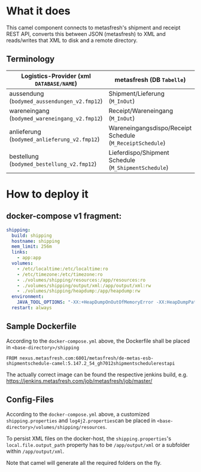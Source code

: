 # What it does

This camel component connects to metasfresh's shipment and receipt REST API, 
converts this between JSON (metasfresh) to XML and reads/writes that XML to disk and a remote directory.

## Terminology

| Logistics-Provider (xml `DATABASE/NAME`)| metasfresh (DB `Tabelle`) | 
| ---- | ---------------------- |
| aussendung (`bodymed_aussendungen_v2.fmp12`) | Shipment/Lieferung (`M_InOut`) |
| wareneingang (`bodymed_wareneingang_v2.fmp12`) | Receipt/Wareneingang (`M_InOut`) |
| anlieferung (`bodymed_anlieferung_v2.fmp12`) | Wareneingangsdispo/Receipt Schedule (`M_ReceiptSchedule`) |
| bestellung (`bodymed_bestellung_v2.fmp12`) | Lieferdispo/Shipment Schedule (`M_ShipmentSchedule`) |


# How to deploy it

## docker-compose v1 fragment:

```yml
shipping:
  build: shipping
  hostname: shipping
  mem_limit: 256m
  links:
    - app:app
  volumes:
    - /etc/localtime:/etc/localtime:ro
    - /etc/timezone:/etc/timezone:ro
    - ./volumes/shipping/resources:/app/resources:ro
    - ./volumes/shipping/output/xml:/app/output/xml:rw
    - ./volumes/shipping/heapdump:/app/heapdump:rw
  environment:
    JAVA_TOOL_OPTIONS: "-XX:+HeapDumpOnOutOfMemoryError -XX:HeapDumpPath=/app/heapdump -agentlib:jdwp=transport=dt_socket,server=y,suspend=n,address=8794"
  restart: always
```

## Sample Dockerfile

According to the `docker-compose.yml` above, the Dockerfile shall be placed in `<base-directory>/shipping`

```
FROM nexus.metasfresh.com:6001/metasfresh/de-metas-esb-shipmentschedule-camel:5.147.2_54_gh7012shipmentschedulerestapi
```

The actually correct image can be found the respective jenkins build, e.g. https://jenkins.metasfresh.com/job/metasfresh/job/master/

## Config-Files

According to the `docker-compose.yml` above, a customized `shipping.properties` and `log4j2.properties`can be placed in `<base-directory>/volumes/shipping/resources`.

To persist XML files on the docker-host, the `shipping.properties`'s `local.file.output_path` 
property has to be `/app/output/xml` or a subfolder within `/app/output/xml`.

Note that camel will generate all the required folders on the fly.
